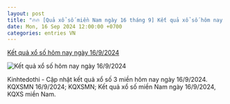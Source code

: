 ```yaml
---
layout: post
title: "🔥🔥 [Quả xổ số miền Nam ngày 16 tháng 9] Kết quả xổ số hôm nay ngày 16/9/2024"
date: Mon, 16 Sep 2024 12:00:00 +0700
categories: entries VN
---
```

[Kết quả xổ số hôm nay ngày 16/9/2024](https://kinhtedothi.vn/ket-qua-xo-so-hom-nay-ngay-16-9-2024.html)

![Kết quả xổ số hôm nay ngày 16/9/2024](https://static.kinhtedothi.vn/images/upload//2024/09/09/www-kinhtedothi-vn.gif)

Kinhtedothi - Cập nhật kết quả xổ số 3 miền hôm nay ngày 16/9/2024. KQXSMN 16/9/2024; KQXSMN; Kết quả xổ số miền Nam ngày 16/9/2024, KQXS miền Nam.

